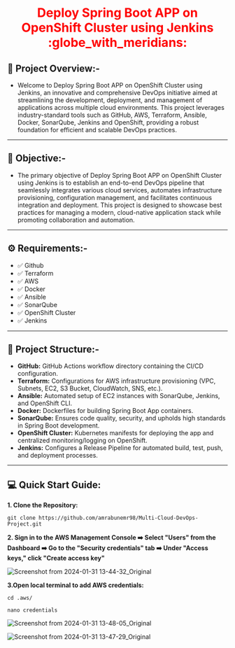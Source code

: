 <div align="center">
  <h1 style="color: red;"> Deploy Spring Boot APP on OpenShift Cluster using Jenkins :globe_with_meridians:</h1>
</div>

## :dizzy: Project Overview:-
- Welcome to Deploy Spring Boot APP on OpenShift Cluster using Jenkins, an innovative and comprehensive DevOps initiative aimed at streamlining the development, deployment, and management of applications across multiple cloud environments. This project leverages industry-standard tools such as GitHub, AWS, Terraform, Ansible, Docker, SonarQube, Jenkins and OpenShift, providing a robust foundation for efficient and scalable DevOps practices.
***
## 🚀 Objective:-

- The primary objective of Deploy Spring Boot APP on OpenShift Cluster using Jenkins is to establish an end-to-end DevOps pipeline that seamlessly integrates various cloud services, automates infrastructure provisioning, configuration management, and facilitates continuous integration and deployment. This project is designed to showcase best practices for managing a modern, cloud-native application stack while promoting collaboration and automation.
***

## :gear: Requirements:-
- :white_check_mark: Github
- :white_check_mark: Terraform
- :white_check_mark: AWS
- :white_check_mark: Docker 
- :white_check_mark: Ansible
- :white_check_mark: SonarQube
- :white_check_mark: OpenShift Cluster
- :white_check_mark: Jenkins
***

## :scroll: Project Structure:-
- **GitHub:** GitHub Actions workflow directory containing the CI/CD configuration.
- **Terraform:** Configurations for AWS infrastructure provisioning (VPC, Subnets, EC2, S3 Bucket, CloudWatch, SNS, etc.).
- **Ansible:** Automated setup of EC2 instances with SonarQube, Jenkins, and OpenShift CLI.
- **Docker:** Dockerfiles for building Spring Boot App containers.
- **SonarQube:** Ensures code quality, security, and upholds high standards in Spring Boot development.
- **OpenShift Cluster:** Kubernetes manifests for deploying the app and centralized monitoring/logging on OpenShift.
- **Jenkins:** Configures a Release Pipeline for automated build, test, push, and deployment processes.
***
## :computer: Quick Start Guide:
**1. Clone the Repository:**
```
git clone https://github.com/amrabunemr98/Multi-Cloud-DevOps-Project.git
```
**2. Sign in to the AWS Management Console :arrow_right: Select "Users" from the Dashboard :arrow_right: Go to the "Security credentials" tab :arrow_right: Under "Access keys," click "Create access key"**

![Screenshot from 2024-01-31 13-44-32_Original](https://github.com/amrabunemr98/Multi-Cloud-DevOps-Project/assets/128842547/bd72cfa7-07a4-4829-8cd4-392d39dd90d3)

**3.Open local terminal to add AWS credentials:**
```
cd .aws/
```
```
nano credentials
```

![Screenshot from 2024-01-31 13-48-05_Original](https://github.com/amrabunemr98/Multi-Cloud-DevOps-Project/assets/128842547/ea2869a7-9939-47dd-ab20-4dbab61bea94)

![Screenshot from 2024-01-31 13-47-29_Original](https://github.com/amrabunemr98/Multi-Cloud-DevOps-Project/assets/128842547/b52e5515-2ae8-47f0-b787-a4f3d56fab14)


 






